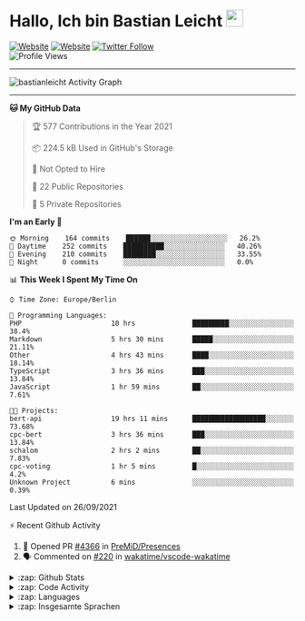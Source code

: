 <h1>Hallo, Ich bin Bastian Leicht <img src="https://raw.githubusercontent.com/bastianleicht/bastianleicht/master/assets/wave.gif" width="30px" alt=""></h1>

[![Website](https://img.shields.io/website?label=bastianleicht.de&style=for-the-badge&url=https%3A%2F%2Fbastianleicht.de)](https://bastianleicht.de)
[![Website](https://img.shields.io/website?label=bastianleicht.com&style=for-the-badge&url=https%3A%2F%2Fbastianleicht.com)](https://bastianleicht.com)
[![Twitter Follow](https://img.shields.io/twitter/follow/bastianleicht?color=1DA1F2&logo=twitter&style=for-the-badge)](https://twitter.com/intent/follow?original_referer=https%3A%2F%2Fgithub.com%2Fbastianleicht&screen_name=bastianleicht)
<br>
![Profile Views](https://komarev.com/ghpvc/?username=2Fbastianleicht&style=flat-square)

---
<img alt="bastianleicht Activity Graph" src="https://activity-graph.herokuapp.com/graph?username=bastianleicht&bg_color=0D1117&color=5BCDEC&line=5BCDEC&point=FFFFFF&hide_border=true"/>

---
<!--START_SECTION:waka-->
**🐱 My GitHub Data** 

> 🏆 577 Contributions in the Year 2021
 > 
> 📦 224.5 kB Used in GitHub's Storage 
 > 
> 🚫 Not Opted to Hire
 > 
> 📜 22 Public Repositories 
 > 
> 🔑 5 Private Repositories  
 > 
**I'm an Early 🐤** 

```text
🌞 Morning    164 commits    ██████░░░░░░░░░░░░░░░░░░░   26.2% 
🌆 Daytime    252 commits    ██████████░░░░░░░░░░░░░░░   40.26% 
🌃 Evening    210 commits    ████████░░░░░░░░░░░░░░░░░   33.55% 
🌙 Night      0 commits      ░░░░░░░░░░░░░░░░░░░░░░░░░   0.0%

```


📊 **This Week I Spent My Time On** 

```text
⌚︎ Time Zone: Europe/Berlin

💬 Programming Languages: 
PHP                      10 hrs              █████████░░░░░░░░░░░░░░░░   38.4% 
Markdown                 5 hrs 30 mins       █████░░░░░░░░░░░░░░░░░░░░   21.11% 
Other                    4 hrs 43 mins       ████░░░░░░░░░░░░░░░░░░░░░   18.14% 
TypeScript               3 hrs 36 mins       ███░░░░░░░░░░░░░░░░░░░░░░   13.84% 
JavaScript               1 hr 59 mins        ██░░░░░░░░░░░░░░░░░░░░░░░   7.61%

🐱‍💻 Projects: 
bert-api                 19 hrs 11 mins      ██████████████████░░░░░░░   73.68% 
cpc-bert                 3 hrs 36 mins       ███░░░░░░░░░░░░░░░░░░░░░░   13.84% 
schalom                  2 hrs 2 mins        ██░░░░░░░░░░░░░░░░░░░░░░░   7.83% 
cpc-voting               1 hr 5 mins         █░░░░░░░░░░░░░░░░░░░░░░░░   4.2% 
Unknown Project          6 mins              ░░░░░░░░░░░░░░░░░░░░░░░░░   0.39%

```


 Last Updated on 26/09/2021
<!--END_SECTION:waka-->
:zap: Recent Github Activity    
<!--START_SECTION:activity-->
1. 💪 Opened PR [#4366](https://github.com/PreMiD/Presences/pull/4366) in [PreMiD/Presences](https://github.com/PreMiD/Presences)
2. 🗣 Commented on [#220](https://github.com/wakatime/vscode-wakatime/issues/220) in [wakatime/vscode-wakatime](https://github.com/wakatime/vscode-wakatime)
<!--END_SECTION:activity-->

<details>
    <summary>:zap: Github Stats</summary>
    <pre>
        <img alt="GitHub Stats" src="https://github-readme-stats.routerabfrage.vercel.app/api?username=bastianleicht&show_icons=true&theme=dark" />
    </pre>
</details>

<details>
    <summary>:zap: Code Activity</summary>
    <pre>
        <img alt="Code activity" src="https://wakatime.com/share/@90818ae0-9ba0-4e2a-8ed8-98c30e947c50/a1ac7e83-bba7-4109-8f37-037c37bb63eb.svg" height="400" />    
    </pre>
</details>

<details>
    <summary>:zap: Languages</summary>
    <pre>
        <img alt="Languages used (7 days)" src="https://wakatime.com/share/@90818ae0-9ba0-4e2a-8ed8-98c30e947c50/b0eba8ff-2de8-4b40-929e-8c7a97a106f9.svg" height="400" />
    </pre>
</details>

<details>
    <summary>:zap: Insgesamte Sprachen</summary>
    <pre>
        <img alt="All time used Languages" src="https://wakatime.com/share/@90818ae0-9ba0-4e2a-8ed8-98c30e947c50/d328c553-68a8-4426-974c-be045b324309.svg" height="400" />
    </pre>
</details>

[Website]: https://bastianleicht.de/
